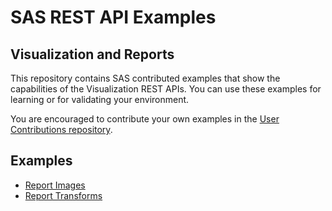# SAS REST API Examples

## Visualization and Reports

This repository contains SAS contributed examples that show the capabilities of the Visualization REST APIs. You can use these examples for learning or for validating your environment.

You are encouraged to contribute your own examples in the [User Contributions repository](../User_and_Aggregated_Samples).

## Examples

* [Report Images](reportImages.md)
* [Report Transforms](reportTransforms.md)
